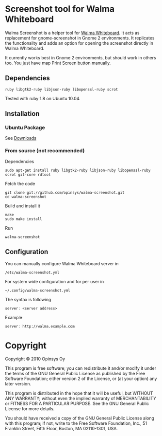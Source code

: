 # Screenshot tool for Walma Whiteboard

Walma Screenshot is a helper tool for [Walma
Whiteboard](http://walma.opinsys.fi). It acts as replacement for
gnome-screenshot in Gnome 2 environments. It replicates the functionality and
adds an option for opening the screenshot directly in Walma Whiteboard.

It currently works best in Gnome 2 environments, but should work in others too.
You just have map Print Screen button manually.

## Dependencies

    ruby libgtk2-ruby libjson-ruby libopenssl-ruby scrot

Tested with ruby 1.8 on Ubuntu 10.04.

## Installation

### Ubuntu Package

See [Downloads](https://github.com/opinsys/walma-screenshot/downloads)

### From source (not recommended)

Dependencies

    sudo apt-get install ruby libgtk2-ruby libjson-ruby libopenssl-ruby scrot git-core rdtool

Fetch the code

    git clone git://github.com/opinsys/walma-screenshot.git
    cd walma-screenshot

Build and install it

    make
    sudo make install

Run

    walma-screenshot


## Configuration

You can manually configure Walma Whiteboard server in

    /etc/walma-screenshot.yml

For system wide configuration and for per user in

    ~/.config/walma-screenshot.yml

The syntax is following

    server: <server address>

Example

    server: http://walma.example.com

# Copyright

Copyright © 2010 Opinsys Oy

This program is free software; you can redistribute it and/or modify it under
the terms of the GNU General Public License as published by the Free Software
Foundation; either version 2 of the License, or (at your option) any later
version.

This program is distributed in the hope that it will be useful, but WITHOUT ANY
WARRANTY; without even the implied warranty of MERCHANTABILITY or FITNESS FOR A
PARTICULAR PURPOSE. See the GNU General Public License for more details.

You should have received a copy of the GNU General Public License along with
this program; if not, write to the Free Software Foundation, Inc., 51 Franklin
Street, Fifth Floor, Boston, MA 02110-1301, USA.

